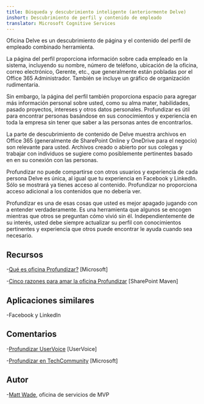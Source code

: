 ```yaml
---
title: Búsqueda y descubrimiento inteligente (anteriormente Delve)
inshort: Descubrimiento de perfil y contenido de empleado
translator: Microsoft Cognitive Services
---
```


Oficina Delve es un descubrimiento de página y el contenido del perfil de empleado combinado
herramienta.

La página del perfil proporciona información sobre cada empleado en la
sistema, incluyendo su nombre, número de teléfono, ubicación de la oficina, correo electrónico,
Gerente, etc., que generalmente están pobladas por el Office 365
Administrador. También se incluye un gráfico de organización rudimentaria.

Sin embargo, la página del perfil también proporciona espacio para agregar más
información personal sobre usted, como su alma mater, habilidades, pasado
proyectos, intereses y otros datos personales. Profundizar es útil para
encontrar personas basándose en sus conocimientos y experiencia en toda la empresa
sin tener que saber a las personas antes de encontrarlos.

La parte de descubrimiento de contenido de Delve muestra archivos en Office 365
(generalmente de SharePoint Online y OneDrive para el negocio) son
relevante para usted. Archivos creado o abierto por sus colegas y
trabajar con individuos se sugiere como posiblemente pertinentes basado en
en su conexión con las personas.

Profundizar no puede compartirse con otros usuarios y experiencia de cada persona
Delve es única, al igual que tu experiencia en Facebook y
LinkedIn. Sólo se mostrará ya tienes acceso al contenido.
Profundizar no proporciona acceso adicional a los contenidos que no debería ver.

Profundizar es una de esas cosas que usted es mejor apagado jugando con a
entender verdaderamente. Es una herramienta que algunos se encogen mientras que otros se preguntan
cómo vivió sin él. Independientemente de su interés, usted debe
siempre actualizar su perfil con conocimientos pertinentes y experiencia que otros
puede encontrar le ayuda cuando sea necesario.

Recursos
---------

-[Qué es oficina
    Profundizar?](https://support.office.com/en-us/article/What-is-Office-Delve-1315665a-c6af-4409-a28d-49f8916878ca)
    \[Microsoft\]

-[Cinco razones para amar la oficina
    Profundizar](https://sharepointmaven.com/5-reasons-love-new-office-365-delve/)
    \[SharePoint Maven\]

Aplicaciones similares
--------------------

-Facebook y LinkedIn

Comentarios
---------

-[Profundizar UserVoice](https://office365.uservoice.com/forums/273487-delve)
    \[UserVoice\]

-[Profundizar en TechCommunity](https://techcommunity.microsoft.com/t5/Delve/ct-p/OfficeDelve)
    \[Microsoft\]

Autor
---------

-[Matt Wade](https://www.linkedin.com/in/thatmattwade/), oficina de servicios de MVP


